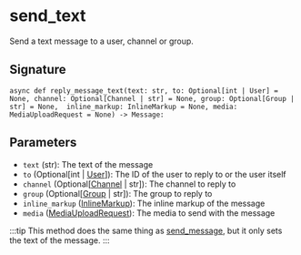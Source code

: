 # send_text

Send a text message to a user, channel or group.

## Signature

`async def reply_message_text(text: str, to: Optional[int | User] = None, channel: Optional[Channel | str] = None, group: Optional[Group | str] = None,  inline_markup: InlineMarkup = None, media: MediaUploadRequest = None) -> Message:`

## Parameters

- `text` (str): The text of the message
- `to` (Optional[int | [User](../types/user)]): The ID of the user to reply to or the user itself
- `channel` (Optional[[Channel](../types/channel) | str]): The channel to reply to
- `group` (Optional[[Group](../types/group) | str]): The group to reply to
- `inline_markup` ([InlineMarkup](../types/inline_markup)): The inline markup of the message
- `media` ([MediaUploadRequest](../types/media_upload_request)): The media to send with the message



:::tip
This method does the same thing as [send_message](../methods/send_message), but it only sets the text of the message.
:::
